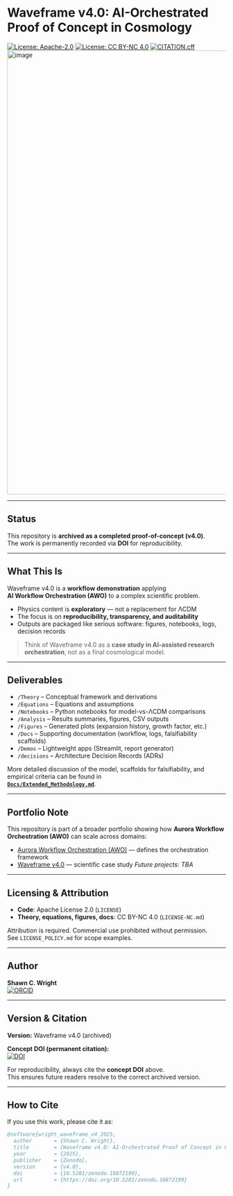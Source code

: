# Waveframe v4.0: AI-Orchestrated Proof of Concept in Cosmology

[![License: Apache-2.0](https://img.shields.io/badge/license-Apache%202.0-blue.svg)](./LICENSE)
[![License: CC BY-NC 4.0](https://img.shields.io/badge/license-CC%20BY--NC%204.0-lightgrey.svg)](./LICENSE-NC.md)
[![CITATION.cff](https://img.shields.io/badge/cite-CITATION.cff-brightgreen.svg)](./CITATION.cff)
<img width="1536" height="1024" alt="image" src="https://github.com/user-attachments/assets/1cd26cc0-40b5-4f08-8290-7800d5a4ac45" />

---

## Status

This repository is **archived as a completed proof-of-concept (v4.0)**.  
The work is permanently recorded via **DOI** for reproducibility.  

---

## What This Is

Waveframe v4.0 is a **workflow demonstration** applying  
**AI Workflow Orchestration (AWO)** to a complex scientific problem.  

- Physics content is **exploratory** — not a replacement for ΛCDM  
- The focus is on **reproducibility, transparency, and auditability**  
- Outputs are packaged like serious software: figures, notebooks, logs, decision records  

> Think of Waveframe v4.0 as a **case study in AI-assisted research orchestration**, not as a final cosmological model.

---

## Deliverables

- `/Theory` – Conceptual framework and derivations  
- `/Equations` – Equations and assumptions  
- `/Notebooks` – Python notebooks for model-vs-ΛCDM comparisons  
- `/Analysis` – Results summaries, figures, CSV outputs  
- `/Figures` – Generated plots (expansion history, growth factor, etc.)  
- `/Docs` – Supporting documentation (workflow, logs, falsifiability scaffolds)  
- `/Demos` – Lightweight apps (Streamlit, report generator)  
- `/decisions` – Architecture Decision Records (ADRs)

More detailed discussion of the model, scaffolds for falsifiability, and empirical criteria can be found in  
**[`Docs/Extended_Methodology.md`](Docs/Extended_Methodology.md)**.

---

## Portfolio Note

This repository is part of a broader portfolio showing how **Aurora Workflow Orchestration (AWO)** can scale across domains:

- [Aurora Workflow Orchestration (AWO)](https://github.com/Wright-Shawn/Aurora-Workflow-Orchestration) — defines the orchestration framework    
- [Waveframe v4.0](https://github.com/Wright-Shawn/Waveframe-v4.0) — scientific case study
*Future projects: TBA*

---

## Licensing & Attribution

- **Code**: Apache License 2.0 (`LICENSE`)  
- **Theory, equations, figures, docs**: CC BY-NC 4.0 (`LICENSE-NC.md`)  

Attribution is required. Commercial use prohibited without permission.  
See `LICENSE_POLICY.md` for scope examples.  

---

## Author

**Shawn C. Wright**  
[![ORCID](https://img.shields.io/badge/ORCID-0009--0006--6043--9295-green.svg)](https://orcid.org/0009-0006-6043-9295)  

---

## Version & Citation

**Version:** Waveframe v4.0 (archived)  

**Concept DOI (permanent citation):**  
[![DOI](https://zenodo.org/badge/DOI/10.5281/zenodo.16872199.svg)](https://doi.org/10.5281/zenodo.16872199)  

For reproducibility, always cite the **concept DOI** above.  
This ensures future readers resolve to the correct archived version.  

---

## How to Cite

If you use this work, please cite it as:

```bibtex
@software{wright_waveframe_v4_2025,
  author       = {Shawn C. Wright},
  title        = {Waveframe v4.0: AI-Orchestrated Proof of Concept in Cosmology},
  year         = {2025},
  publisher    = {Zenodo},
  version      = {v4.0},
  doi          = {10.5281/zenodo.16872199},
  url          = {https://doi.org/10.5281/zenodo.16872199}
}
